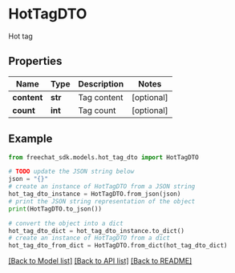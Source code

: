 # HotTagDTO

Hot tag

## Properties

Name | Type | Description | Notes
------------ | ------------- | ------------- | -------------
**content** | **str** | Tag content | [optional] 
**count** | **int** | Tag count | [optional] 

## Example

```python
from freechat_sdk.models.hot_tag_dto import HotTagDTO

# TODO update the JSON string below
json = "{}"
# create an instance of HotTagDTO from a JSON string
hot_tag_dto_instance = HotTagDTO.from_json(json)
# print the JSON string representation of the object
print(HotTagDTO.to_json())

# convert the object into a dict
hot_tag_dto_dict = hot_tag_dto_instance.to_dict()
# create an instance of HotTagDTO from a dict
hot_tag_dto_from_dict = HotTagDTO.from_dict(hot_tag_dto_dict)
```
[[Back to Model list]](../README.md#documentation-for-models) [[Back to API list]](../README.md#documentation-for-api-endpoints) [[Back to README]](../README.md)


